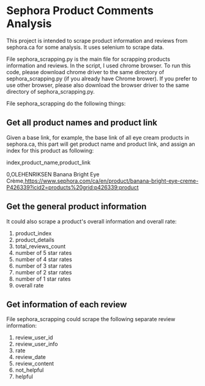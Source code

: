 # Sephora Product Comments Analysis
This project is intended to scrape product information and reviews from sephora.ca for some analysis. It uses selenium to scrape data.

File sephora_scrapping.py is the main file for scrapping products information and reviews. In the script, I used chrome browser. To run 
this code, please download chrome driver to the same directory of sephora_scrapping.py (if you already have Chrome brower). If you prefer 
to use other browser, please also download the browser driver to the same directory of sephora_scrapping.py.

File sephora_scrapping do the following things:
## Get all product names and product link
Given a base link, for example, the base link of all eye cream products in sephora.ca, this part will get product name and product link, and
assign an index for this product as following:

index,product_name,product_link

0,OLEHENRIKSEN Banana Bright Eye Crème,https://www.sephora.com/ca/en/product/banana-bright-eye-creme-P426339?icid2=products%20grid:p426339:product

## Get the general product information 
It could also scrape a product's overall information and overall rate:
1. product_index
2. product_details
3. total_reviews_count
4. number of 5 star rates
5. number of 4 star rates
6. number of 3 star rates
7. number of 2 star rates
8. number of 1 star rates
9. overall rate

## Get information of each review
File sephora_scrapping could scrape the following separate review information:
1. review_user_id
2. review_user_info
3. rate
4. review_date
5. review_content
6. not_helpful
7. helpful

